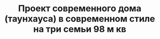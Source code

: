 ---
title: Проект современного дома (таунхауса) в современном стиле на три семьи 98 м кв
description: Готовый проект современного дома (таунхауса) в современном стиле на три семьи. Площадь&#58; 98 м.кв.

layout: project
permalink: /proekty/:path
image: /images/proekty/taunhausy-dupleksy/sovremennyj-dom-na-tri-semii-98m-1_1920w.jpg

featured: 1
weight: 210

project-title: Современный дом на три семьи
project-catalog-title: Дом на три семьи
project-name: LM-98
tiny-description: Современный трехсекционный таунхаус

short-description: "Великолепный проект, который совмещает в себе все основные качества современного дома: экономичный в строительстве, выразительный внешний вид, компактный размер при идеальной планировке. Такой дом можно построить как по каркасной технологии, так и из газобетона или кирпича. Внутренняя планировка подойдет как для молодой семьи с детьми, так и для пожилых родителей, которые могут жить рядом с вами. Проект будет интересен как небольшим застройщикам, так и крупным девелоперским компаниям благодаря своей экономической эффективности."

price-project: "90 000 р"
price-build:


area: "3x98"

related:
- DM-105
- TM-120
- MK-208

params:
- name: "Площадь секции"
  value: "98 м<sup>2</sup>"
- name: "Площадь 1-го этажа"
  value: "51 м<sup>2</sup>"
- name: "Площадь 2-го этажа"
  value: "47 м<sup>2</sup>"
- name: "Размеры секции"
  value: "6.0 x 12.0 м"
- name: "Габаритные размеры"
  value: "18.0 x 12.0 м"
- name: "Спальни"
  value: "4"
- name: "Санузлы"
  value: "2"
- name: "Высота 1-го этажа"
  value: "2.7 м"
- name: "Высота 2-го этажа"
  value: "от 1.6 м"
- name: "Фундамент"
  value: "Винтовые сваи"
- name: "Конструкция стен"
  value: "Каркас, минвата"
- name: "Перекрытия"
  value: "Каркас"
- name: "Покрытие кровли"
  value: "Профлист"
- name: "Облицовка стен"
  value: "Профлист"

options:
- name: "Добавить/убрать секцию"
  value: "40 000 р"
- name: "Зеркальный проект"
  value: "5 000 р"
- name: "Проект отопления"
  value: "50 000 р"
- name: "Водоснабжение, канализация"
  value: "50 000 р"
- name: "Проект электрики"
  value: "50 000 р"
- name: "Проект подвала"
  value: "30 000 р"
- name: "Замена материала стен"
  value: "30 000 р"
- name: "Изменение фундамента"
  value: "30 000 р"
- name: "Перепланировка (перегородки)"
  value: "10 000 р"
- name: "Дизайн интерьера"
  value: "140 000 р"

---